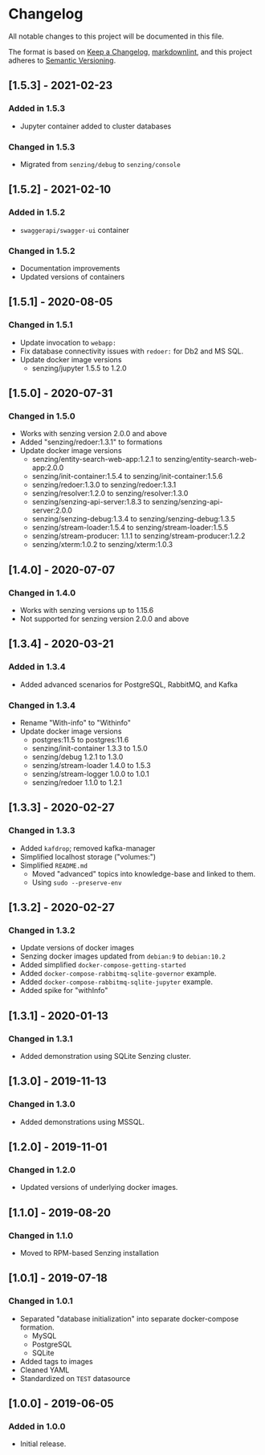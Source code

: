 # Changelog

All notable changes to this project will be documented in this file.

The format is based on [Keep a Changelog](https://keepachangelog.com/en/1.0.0/),
[markdownlint](https://dlaa.me/markdownlint/),
and this project adheres to [Semantic Versioning](https://semver.org/spec/v2.0.0.html).

## [1.5.3] - 2021-02-23

### Added in 1.5.3

- Jupyter container added to cluster databases

### Changed in 1.5.3

- Migrated from `senzing/debug` to `senzing/console`

## [1.5.2] - 2021-02-10

### Added in 1.5.2

- `swaggerapi/swagger-ui` container

### Changed in 1.5.2

- Documentation improvements
- Updated versions of containers

## [1.5.1] - 2020-08-05

### Changed in 1.5.1

- Update invocation to `webapp:`
- Fix database connectivity issues with `redoer:` for Db2 and MS SQL.
- Update docker image versions
  - senzing/jupyter 1.5.5 to 1.2.0

## [1.5.0] - 2020-07-31

### Changed in 1.5.0

- Works with senzing version 2.0.0 and above
- Added "senzing/redoer:1.3.1" to formations
- Update docker image versions
  - senzing/entity-search-web-app:1.2.1 to senzing/entity-search-web-app:2.0.0
  - senzing/init-container:1.5.4 to senzing/init-container:1.5.6
  - senzing/redoer:1.3.0 to senzing/redoer:1.3.1
  - senzing/resolver:1.2.0 to senzing/resolver:1.3.0
  - senzing/senzing-api-server:1.8.3 to senzing/senzing-api-server:2.0.0
  - senzing/senzing-debug:1.3.4 to senzing/senzing-debug:1.3.5
  - senzing/stream-loader:1.5.4 to senzing/stream-loader:1.5.5
  - senzing/stream-producer: 1.1.1 to senzing/stream-producer:1.2.2
  - senzing/xterm:1.0.2 to senzing/xterm:1.0.3

## [1.4.0] - 2020-07-07

### Changed in 1.4.0

- Works with senzing versions up to 1.15.6
- Not supported for senzing version 2.0.0 and above

## [1.3.4] - 2020-03-21

### Added in 1.3.4

- Added advanced scenarios for PostgreSQL, RabbitMQ, and Kafka

### Changed in 1.3.4

- Rename "With-info" to "Withinfo"
- Update docker image versions
  - postgres:11.5 to postgres:11.6
  - senzing/init-container 1.3.3 to 1.5.0
  - senzing/debug 1.2.1 to 1.3.0
  - senzing/stream-loader 1.4.0 to 1.5.3
  - senzing/stream-logger 1.0.0 to 1.0.1
  - senzing/redoer 1.1.0 to 1.2.1

## [1.3.3] - 2020-02-27

### Changed in 1.3.3

- Added `kafdrop`; removed kafka-manager
- Simplified localhost storage ("volumes:")
- Simplified `README.md`
    - Moved "advanced" topics into knowledge-base and linked to them.
    - Using `sudo --preserve-env`

## [1.3.2] - 2020-02-27

### Changed in 1.3.2

- Update versions of docker images
- Senzing docker images updated from `debian:9` to `debian:10.2`
- Added simplified `docker-compose-getting-started`
- Added `docker-compose-rabbitmq-sqlite-governor` example.
- Added `docker-compose-rabbitmq-sqlite-jupyter` example.
- Added spike for "withInfo"

## [1.3.1] - 2020-01-13

### Changed in 1.3.1

- Added demonstration using SQLite Senzing cluster.

## [1.3.0] - 2019-11-13

### Changed in 1.3.0

- Added demonstrations using MSSQL.

## [1.2.0] - 2019-11-01

### Changed in 1.2.0

- Updated versions of underlying docker images.

## [1.1.0] - 2019-08-20

### Changed in 1.1.0

- Moved to RPM-based Senzing installation

## [1.0.1] - 2019-07-18

### Changed in 1.0.1

- Separated "database initialization" into separate docker-compose formation.
  - MySQL
  - PostgreSQL
  - SQLite
- Added tags to images
- Cleaned YAML
- Standardized on `TEST` datasource

## [1.0.0] - 2019-06-05

### Added in 1.0.0

- Initial release.
